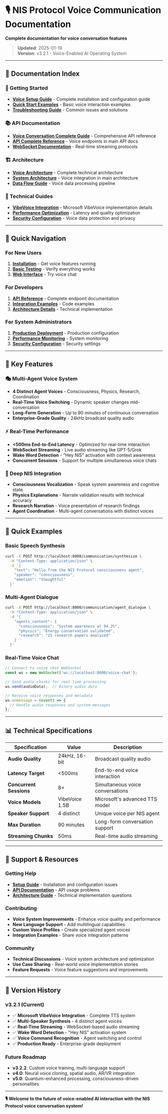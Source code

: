 # 🎙️ NIS Protocol Voice Communication Documentation

**Complete documentation for voice conversation features**

> **Updated**: 2025-01-19  
> **Version**: v3.2.1 - Voice-Enabled AI Operating System

---

## 📖 **Documentation Index**

### **🚀 Getting Started**
- **[Voice Setup Guide](../setup/VOICE_SETUP_GUIDE.md)** - Complete installation and configuration guide
- **[Quick Start Examples](../examples/)** - Basic voice interaction examples
- **[Troubleshooting Guide](../troubleshooting/)** - Common issues and solutions

### **📚 API Documentation**
- **[Voice Conversation Complete Guide](../api/VOICE_CONVERSATION_COMPLETE_GUIDE.md)** - Comprehensive API reference
- **[API Complete Reference](../api/API_COMPLETE_REFERENCE.md#voice-conversation-endpoints-new)** - Voice endpoints in main API docs
- **[WebSocket Documentation](../api/VOICE_CONVERSATION_COMPLETE_GUIDE.md#websocket-interfaces)** - Real-time streaming protocols

### **🏗️ Architecture**
- **[Voice Architecture](../architecture/VOICE_ARCHITECTURE.md)** - Complete technical architecture
- **[System Architecture](../architecture/ARCHITECTURE.md#voice-communication-architecture)** - Voice integration in main architecture
- **[Data Flow Guide](../architecture/DATA_FLOW_GUIDE.md)** - Voice data processing pipeline

### **🔧 Technical Guides**
- **[VibeVoice Integration](../technical/)** - Microsoft VibeVoice implementation details
- **[Performance Optimization](../technical/)** - Latency and quality optimization
- **[Security Configuration](../technical/)** - Voice data protection and privacy

---

## 🎯 **Quick Navigation**

### **For New Users**
1. **[Installation](../setup/VOICE_SETUP_GUIDE.md#installation-steps)** - Get voice features running
2. **[Basic Testing](../setup/VOICE_SETUP_GUIDE.md#testing)** - Verify everything works
3. **[Web Interface](../setup/VOICE_SETUP_GUIDE.md#test-3-real-time-voice-chat)** - Try voice chat

### **For Developers**
1. **[API Reference](../api/VOICE_CONVERSATION_COMPLETE_GUIDE.md)** - Complete endpoint documentation
2. **[Integration Examples](../api/VOICE_CONVERSATION_COMPLETE_GUIDE.md#integration-examples)** - Code examples
3. **[Architecture Details](../architecture/VOICE_ARCHITECTURE.md)** - Technical implementation

### **For System Administrators**
1. **[Production Deployment](../setup/VOICE_SETUP_GUIDE.md#production-deployment)** - Production configuration
2. **[Performance Monitoring](../setup/VOICE_SETUP_GUIDE.md#monitoring--analytics)** - System monitoring
3. **[Security Configuration](../setup/VOICE_SETUP_GUIDE.md#security-configuration)** - Security settings

---

## 🌟 **Key Features**

### **🎭 Multi-Agent Voice System**
- **4 Distinct Agent Voices** - Consciousness, Physics, Research, Coordination
- **Real-Time Voice Switching** - Dynamic speaker changes mid-conversation
- **Long-Form Generation** - Up to 90 minutes of continuous conversation
- **Enterprise-Grade Quality** - 24kHz broadcast quality audio

### **⚡ Real-Time Performance**
- **<500ms End-to-End Latency** - Optimized for real-time interaction
- **WebSocket Streaming** - Live audio streaming like GPT-5/Grok
- **Wake Word Detection** - "Hey NIS" activation with context awareness
- **Concurrent Sessions** - Support for multiple simultaneous voice chats

### **🧠 Deep NIS Integration**
- **Consciousness Vocalization** - Speak system awareness and cognitive state
- **Physics Explanations** - Narrate validation results with technical accuracy
- **Research Narration** - Voice presentation of research findings
- **Agent Coordination** - Multi-agent conversations with distinct voices

---

## 🚀 **Quick Examples**

### **Basic Speech Synthesis**
```bash
curl -X POST http://localhost:8000/communication/synthesize \
  -H "Content-Type: application/json" \
  -d '{
    "text": "Hello from the NIS Protocol consciousness agent",
    "speaker": "consciousness",
    "emotion": "thoughtful"
  }'
```

### **Multi-Agent Dialogue**
```bash
curl -X POST http://localhost:8000/communication/agent_dialogue \
  -H "Content-Type: application/json" \
  -d '{
    "agents_content": {
      "consciousness": "System awareness at 94.2%",
      "physics": "Energy conservation validated",
      "research": "15 research papers analyzed"
    }
  }'
```

### **Real-Time Voice Chat**
```javascript
// Connect to voice chat WebSocket
const ws = new WebSocket('ws://localhost:8000/voice-chat');

// Send audio chunks for real-time processing
ws.send(audioData);  // Binary audio data

// Receive voice responses and metadata
ws.onmessage = (event) => {
  // Handle audio responses and system messages
};
```

---

## 📊 **Technical Specifications**

| **Specification** | **Value** | **Description** |
|------------------|-----------|------------------|
| **Audio Quality** | 24kHz, 16-bit | Broadcast quality audio |
| **Latency Target** | <500ms | End-to-end voice interaction |
| **Concurrent Sessions** | 8+ | Simultaneous voice conversations |
| **Voice Models** | VibeVoice 1.5B | Microsoft's advanced TTS model |
| **Speaker Support** | 4 distinct | Unique voice per NIS agent |
| **Max Duration** | 90 minutes | Long-form conversation support |
| **Streaming Chunks** | 50ms | Real-time audio streaming |

---

## 🛟 **Support & Resources**

### **Getting Help**
- **[Setup Guide](../setup/VOICE_SETUP_GUIDE.md#troubleshooting)** - Installation and configuration issues
- **[API Documentation](../api/VOICE_CONVERSATION_COMPLETE_GUIDE.md#troubleshooting)** - API usage problems
- **[Architecture Guide](../architecture/VOICE_ARCHITECTURE.md)** - Technical implementation questions

### **Contributing**
- **Voice System Improvements** - Enhance voice quality and performance
- **New Language Support** - Add multilingual capabilities
- **Custom Voice Profiles** - Create specialized agent voices
- **Integration Examples** - Share voice integration patterns

### **Community**
- **Technical Discussions** - Voice system architecture and optimization
- **Use Case Sharing** - Real-world voice implementation stories
- **Feature Requests** - Voice feature suggestions and improvements

---

## 🔄 **Version History**

### **v3.2.1 (Current)**
- ✅ **Microsoft VibeVoice Integration** - Complete TTS system
- ✅ **Multi-Speaker Synthesis** - 4 distinct agent voices
- ✅ **Real-Time Streaming** - WebSocket-based audio streaming
- ✅ **Wake Word Detection** - "Hey NIS" activation system
- ✅ **Voice Command Recognition** - Agent switching and control
- ✅ **Production Ready** - Enterprise-grade deployment

### **Future Roadmap**
- **v3.2.2**: Custom voice training, multi-language support
- **v4.0**: Neural voice cloning, spatial audio, AR/VR integration
- **v5.0**: Quantum-enhanced processing, consciousness-driven personalities

---

**🎙️ Welcome to the future of voice-enabled AI interaction with the NIS Protocol voice conversation system!**
